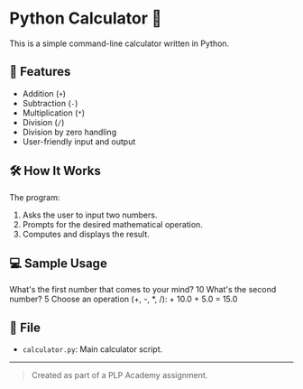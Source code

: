 # Python Calculator 🧮

This is a simple command-line calculator written in Python.

## 📌 Features

- Addition (`+`)
- Subtraction (`-`)
- Multiplication (`*`)
- Division (`/`)
- Division by zero handling
- User-friendly input and output

## 🛠️ How It Works

The program:
1. Asks the user to input two numbers.
2. Prompts for the desired mathematical operation.
3. Computes and displays the result.

## 💻 Sample Usage

What's the first number that comes to your mind? 10
What's the second number? 5
Choose an operation (+, -, *, /): +
10.0 + 5.0 = 15.0

## 📂 File

- `calculator.py`: Main calculator script.


---

> Created as part of a PLP Academy assignment.



